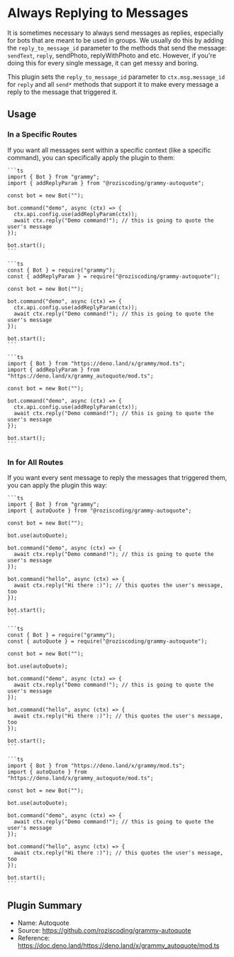 # Always Replying to Messages

It is sometimes necessary to always send messages as replies, especially for bots that are meant to be used in groups.
We usually do this by adding the `reply_to_message_id` parameter to the methods that send the message: `sendText`, `reply`, sendPhoto, replyWithPhoto and etc.
However, if you're doing this for every single message, it can get messy and boring.

This plugin sets the `reply_to_message_id` parameter to `ctx.msg.message_id` for `reply` and all `send*` methods that support it to make every message a reply to the message that triggered it.

## Usage

### In a Specific Routes

If you want all messages sent within a specific context (like a specific command), you can specifically apply the plugin to them:

<CodeGroup>
  <CodeGroupItem title="TypeScript" active>

    ```ts
    import { Bot } from "grammy";
    import { addReplyParam } from "@roziscoding/grammy-autoquote";

    const bot = new Bot("");

    bot.command("demo", async (ctx) => {
      ctx.api.config.use(addReplyParam(ctx));
      await ctx.reply("Demo command!"); // this is going to quote the user's message
    });

    bot.start();
    ```

</CodeGroupItem>
  <CodeGroupItem title="JavaScript">

    ```ts
    const { Bot } = require("grammy");
    const { addReplyParam } = require("@roziscoding/grammy-autoquote");

    const bot = new Bot("");

    bot.command("demo", async (ctx) => {
      ctx.api.config.use(addReplyParam(ctx));
      await ctx.reply("Demo command!"); // this is going to quote the user's message
    });

    bot.start();
    ```

</CodeGroupItem>
  <CodeGroupItem title="Deno">

    ```ts
    import { Bot } from "https://deno.land/x/grammy/mod.ts";
    import { addReplyParam } from "https://deno.land/x/grammy_autoquote/mod.ts";

    const bot = new Bot("");

    bot.command("demo", async (ctx) => {
      ctx.api.config.use(addReplyParam(ctx));
      await ctx.reply("Demo command!"); // this is going to quote the user's message
    });

    bot.start();
    ```

</CodeGroupItem>
</CodeGroup>

### In for All Routes

If you want every sent message to reply the messages that triggered them, you can apply the plugin this way:

<CodeGroup>
  <CodeGroupItem title="TypeScript" active>

    ```ts
    import { Bot } from "grammy";
    import { autoQuote } from "@roziscoding/grammy-autoquote";

    const bot = new Bot("");

    bot.use(autoQuote);

    bot.command("demo", async (ctx) => {
      await ctx.reply("Demo command!"); // this is going to quote the user's message
    });

    bot.command("hello", async (ctx) => {
      await ctx.reply("Hi there :)"); // this quotes the user's message, too
    });

    bot.start();
    ```

</CodeGroupItem>
  <CodeGroupItem title="JavaScript">

    ```ts
    const { Bot } = require("grammy");
    const { autoQuote } = require("@roziscoding/grammy-autoquote");

    const bot = new Bot("");

    bot.use(autoQuote);

    bot.command("demo", async (ctx) => {
      await ctx.reply("Demo command!"); // this is going to quote the user's message
    });

    bot.command("hello", async (ctx) => {
      await ctx.reply("Hi there :)"); // this quotes the user's message, too
    });

    bot.start();
    ```

</CodeGroupItem>
  <CodeGroupItem title="Deno">

    ```ts
    import { Bot } from "https://deno.land/x/grammy/mod.ts";
    import { autoQuote } from "https://deno.land/x/grammy_autoquote/mod.ts";

    const bot = new Bot("");

    bot.use(autoQuote);

    bot.command("demo", async (ctx) => {
      await ctx.reply("Demo command!"); // this is going to quote the user's message
    });

    bot.command("hello", async (ctx) => {
      await ctx.reply("Hi there :)"); // this quotes the user's message, too
    });

    bot.start();
    ```

</CodeGroupItem>
</CodeGroup>

## Plugin Summary

- Name: Autoquote
- Source: <https://github.com/roziscoding/grammy-autoquote>
- Reference: <https://doc.deno.land/https://deno.land/x/grammy_autoquote/mod.ts>
